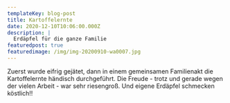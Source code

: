 ```yaml
---
templateKey: blog-post
title: Kartoffelernte
date: 2020-12-10T10:06:00.000Z
description: |
  Erdäpfel für die ganze Familie
featuredpost: true
featuredimage: /img/img-20200910-wa0007.jpg
---
```

Zuerst wurde eifrig gejätet, dann in einem gemeinsamen Familienakt die Kartoffelernte händisch durchgeführt. Die Freude - trotz und gerade wegen der vielen Arbeit - war sehr riesengroß. Und eigene Erdäpfel schmecken köstlich!!